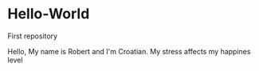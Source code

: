 # Hello-World

First repository

Hello, My name is Robert and I'm Croatian.
My stress affects my happines level

